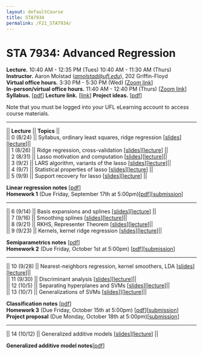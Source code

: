 ```yaml
---
layout: defaultCourse
title: STA7934
permalink: /F21_STA7934/
---
```

# STA 7934: Advanced Regression   
**Lecture.**  10:40 AM - 12:35 PM  (Tues) 10:40 AM - 11:30 AM (Thurs)  
**Instructor.** Aaron Molstad (*amolstad@ufl.edu*), 202 Griffin-Floyd  
**Virtual office hours.** 3:30 PM - 5:30 PM (Wed) [[Zoom link]( https://ufl.zoom.us/j/93568061252)]  
**In-person/virtual office hours.** 11:40 AM - 12:40 PM (Thurs) [[Zoom link]( https://ufl.zoom.us/j/93568061252)]  
**Syllabus.** [[pdf](https://ufl.instructure.com/files/61637611/download?download_frd=1)] **Lecture link.** [[link]( https://ufl.zoom.us/j/92757556228?pwd=ZkZwTTBEZlpTUkhhLzFCREpMUklYQT09)] **Project ideas.** [[pdf](https://ufl.instructure.com/files/62710862/download?download_frd=1)]  

Note that you must be logged into your UFL eLearning account to access course materials.  

---------------  

||  **Lecture** ||  **Topics**  ||  
|| 0 (8/24)  || Syllabus, ordinary least squares, ridge regression [[slides](https://ufl.instructure.com/files/61559302/download?download_frd=1)][[lecture](https://ufl.instructure.com/courses/437665/files?preview=61563345)]||  
|| 1 (8/26)  || Ridge regression, cross-validation [[slides](https://ufl.instructure.com/files/61614224/download?download_frd=1)][[lecture](https://ufl.instructure.com/courses/437665/files?preview=61637293)] ||  
|| 2 (8/31)  || Lasso motivation and computation [[slides](https://ufl.instructure.com/files/61716311/download?download_frd=1)][[lecture](https://ufl.instructure.com/courses/437665/files?preview=61755293)]||  
|| 3 (9/2) || LARS algorithm, variants of the lasso [[slides](https://ufl.instructure.com/files/61778368/download?download_frd=1)][[lecture](https://ufl.instructure.com/courses/437665/files?preview=61882360)]||  
|| 4 (9/7) || Statistical properties of lasso [[slides](https://ufl.instructure.com/files/61917133/download?download_frd=1)][[lecture](https://ufl.instructure.com/courses/437665/files?preview=61915834)] ||  
|| 5 (9/9) || Support recovery for lasso [[slides](https://ufl.instructure.com/files/61981841/download?download_frd=1)][[lecture](https://ufl.instructure.com/courses/437665/files?preview=61981808)] || 


**Linear regression notes** [[pdf](https://ufl.instructure.com/files/61917750/download?download_frd=1)]  
**Homework 1** (Due Friday, September 17th at 5:00pm)[[pdf](https://ufl.instructure.com/files/61981357/download?download_frd=1)][[submission](https://ufl.instructure.com/courses/437665/assignments/4890983)]

---------------  

|| 6 (9/14) || Basis expansions and splines [[slides](https://ufl.instructure.com/files/62131715/download?download_frd=1)][[lecture](https://ufl.instructure.com/courses/437665/files?preview=62208819)] ||  
 || 7 (9/16) || Smoothing splines [[slides](https://ufl.instructure.com/files/62208820/download?download_frd=1)][[lecture](https://ufl.instructure.com/courses/437665/files?preview=62253084)]||   
 || 8 (9/21) || RKHS, Representer Theorem [[slides](https://ufl.instructure.com/files/62356702/download?download_frd=1)][[lecture](https://ufl.instructure.com/courses/437665/files?preview=62372710)]||  
 || 9 (9/23) || Kernels, kernel ridge regression [[slides](https://ufl.instructure.com/files/62422720/download?download_frd=1)][[lecture](https://ufl.instructure.com/files/62534506/download?download_frd=1)]||  



**Semiparametrics notes** [[pdf](https://ufl.instructure.com/files/62710808/download?download_frd=1)]  
**Homework 2** (Due Friday, October 1st at 5:00pm) [[pdf](https://ufl.instructure.com/files/62577661/download?download_frd=1)][[submission](https://ufl.instructure.com/courses/437665/assignments/4900613)]  

-----------------

|| 10 (9/28) || Nearest-neighbors regression, kernel smoothers, LDA [[slides](https://ufl.instructure.com/files/62577671/download?download_frd=1)][[lecture](https://ufl.instructure.com/courses/437665/files?preview=62646214)]||  
|| 11 (9/30) || Discriminant analysis [[slides](https://ufl.instructure.com/files/62672305/download?download_frd=1)][[lecture](https://ufl.instructure.com/courses/437665/files?preview=62710871)]||  
|| 12 (10/5) || Separating hyperplanes and SVMs [[slides](https://ufl.instructure.com/files/62826038/download?download_frd=1)][[lecture](https://ufl.instructure.com/courses/437665/files?preview=62885395)]||  
|| 13 (10/7) || Generalizations of SVMs [[slides](https://ufl.instructure.com/files/62892374/download?download_frd=1)]][[lecture](https://ufl.instructure.com/courses/437665/files?preview=62960132)]||  


**Classification notes** [[pdf](https://ufl.instructure.com/files/62960737/download?download_frd=1)]  
**Homework 3** (Due Friday, October 15th at 5:00pm) [[pdf](https://ufl.instructure.com/files/62960728/download?download_frd=1)][[submission](https://ufl.instructure.com/courses/437665/assignments/4907254)]  
**Project proposal** (Due Monday, October 18th at 5:00pm)[[submission](https://ufl.instructure.com/courses/437665/assignments/4907258)]

-----------------

|| 14 (10/12) || Generalized additive models [[slides](https://ufl.instructure.com/files/63018329/download?download_frd=1)][[lecture](https://ufl.instructure.com/courses/437665/files?preview=63023551)] ||  

**Generalized additive model notes**[[pdf](https://ufl.instructure.com/files/63023768/download?download_frd=1)]  